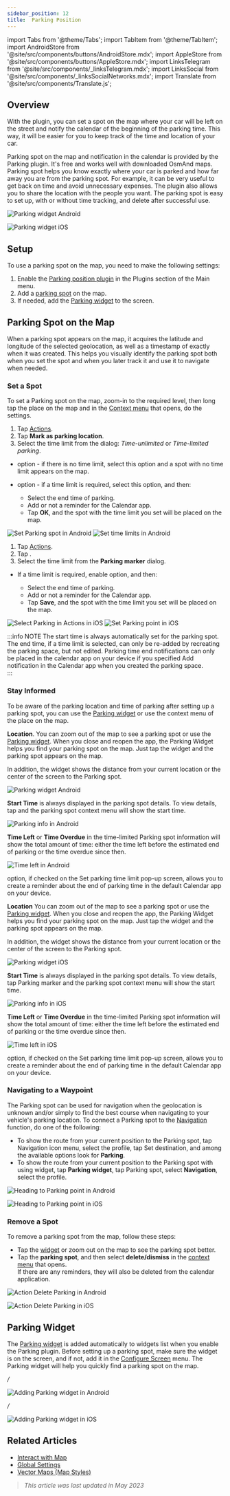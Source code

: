 ```yaml
---
sidebar_position: 12
title:  Parking Position
---
```


import Tabs from '@theme/Tabs';
import TabItem from '@theme/TabItem';
import AndroidStore from '@site/src/components/buttons/AndroidStore.mdx';
import AppleStore from '@site/src/components/buttons/AppleStore.mdx';
import LinksTelegram from '@site/src/components/_linksTelegram.mdx';
import LinksSocial from '@site/src/components/_linksSocialNetworks.mdx';
import Translate from '@site/src/components/Translate.js';



## Overview

With the plugin, you can set a spot on the map where your car will be left on the street and notify the calendar of the beginning of the parking time. This way, it will be easier for you to keep track of the time and location of your car.

Parking spot on the map and notification in the calendar is provided by the Parking plugin. It's free and works well with downloaded OsmAnd maps. Parking spot helps you know exactly where your car is parked and how far away you are from the parking spot. For example, it can be very useful to get back on time and avoid unnecessary expenses. The plugin also allows you to share the location with the people you want. The parking spot is easy to set up, with or without time tracking, and delete after successful use.

<Tabs groupId="operating-systems">

<TabItem value="android" label="Android">

![Parking widget Android](@site/static/img/plugins/parking/parking_widget_android.png)

</TabItem>

<TabItem value="ios" label="iOS">

![Parking widget iOS](@site/static/img/plugins/parking/parking_widget_ios.png)

</TabItem>

</Tabs>


## Setup

To use a parking spot on the map, you need to make the following settings:

1. Enable the [Parking position plugin](../plugins/index.md#enable--disable) in the Plugins section of the Main menu.  
2. Add a [parking spot](#set-a-spot) on the map.
3. If needed, add the [Parking widget](#parking-widget) to the screen.  


## Parking Spot on the Map

When a parking spot appears on the map, it acquires the latitude and longitude of the selected geolocation, as well as a timestamp of exactly when it was created. This helps you visually identify the parking spot both when you set the spot and when you later track it and use it to navigate when needed.  


### Set a Spot

To set a Parking spot on the map, zoom-in to the required level, then long tap the place on the map and in the [Context menu](../map/map-context-menu.md) that opens, do the settings.

<Tabs groupId="operating-systems">

<TabItem value="android" label="Android">

1. Tap [Actions](../map/map-context-menu#actions).  
2. Tap **Mark as parking location**.  
3. Select the time limit from the <Translate android="true" ids="parking_options"/> dialog: *Time-unlimited* or *Time-limited parking*.

- **<Translate android="true" ids="osmand_parking_no_lim_text"/>** option - if there is no time limit, select this option and a spot with no time limit appears on the map.  
- **<Translate android="true" ids="osmand_parking_time_limit"/>** option - if a time limit is required, select this option, and then:

    - Select the end time of parking.
    - Add or not a reminder for the Calendar app.
    - Tap **OK**, and the spot with the time limit you set will be placed on the map.  

![Set Parking spot in Android](@site/static/img/plugins/parking/and_set_p_point_limit.png) ![Set time limits in Android](@site/static/img/plugins/parking/and_set_p_point4_.png)

</TabItem>

<TabItem value="ios" label="iOS">

1. Tap [Actions](../map/map-context-menu#actions).  
2. Tap **<Translate ios="true" ids="add_parking_short"/>**.  
3. Select the time limit from the **Parking marker** dialog.  

- If a time limit is required, enable **<Translate ios="true" ids="time_limited"/>** option, and then:

    - Select the end time of parking.
    - Add or not a reminder for the Calendar app.
    - Tap **Save**, and the spot with the time limit you set will be placed on the map.

![Select Parking in Actions in iOS](@site/static/img/plugins/parking/ios_set_p_point2.png)  ![Set Parking point in iOS](@site/static/img/plugins/parking/ios_set_p_point3_-2.png)

</TabItem>

</Tabs>

:::info NOTE
The start time is always automatically set for the parking spot. The end time, if a time limit is selected, can only be re-added by recreating the parking space, but not edited. Parking time end notifications can only be placed in the calendar app on your device if you specified Add notification in the Calendar app when you created the parking space.  
:::


### Stay Informed

To be aware of the parking location and time of parking after setting up a parking spot, you can use the [Parking widget](../widgets/info-widgets.md#-parking-widget) or use the context menu of the place on the map.  

<Tabs groupId="operating-systems">

<TabItem value="android" label="Android">

**Location**. You can zoom out of the map to see a parking spot or use the [Parking widget](../widgets/info-widgets.md#-parking-widget). When you close and reopen the app, the Parking Widget helps you find your parking spot on the map. Just tap the widget and the parking spot appears on the map.  

In addition, the widget shows the distance from your current location or the center of the screen to the Parking spot.  

![Parking widget Android](@site/static/img/plugins/parking/parking_widget_android.png)

**Start Time** is always displayed in the parking spot details. To view details, tap <Translate android="true" ids="parking_place"/> and the parking spot context menu will show the start time.  

![Parking info in Android](@site/static/img/plugins/parking/and_parking_info.png)

**Time Left** or **Time Overdue** in the time-limited Parking spot information will show the total amount of time: either the time left before the estimated end of parking or the time overdue since then.  

![Time left in Android](@site/static/img/plugins/parking/and_parking_info_left.png)

**<Translate android="true" ids="osmand_parking_add_event"/>** option, if checked on the Set parking time limit pop-up screen, allows you to create a reminder about the end of parking time in the default Calendar app on your device.  


</TabItem>

<TabItem value="ios" label="iOS">

**Location** You can zoom out of the map to see a parking spot or use the [Parking widget](../widgets/info-widgets.md#-parking-widget). When you close and reopen the app, the Parking Widget helps you find your parking spot on the map. Just tap the widget and the parking spot appears on the map.  

In addition, the widget shows the distance from your current location or the center of the screen to the Parking spot.  

![Parking widget iOS](@site/static/img/plugins/parking/parking_widget_ios.png)


**Start Time** is always displayed in the parking spot details. To view details, tap Parking marker and the parking spot context menu will show the start time.  

![Parking info in iOS](@site/static/img/plugins/parking/ios_parking_info.png)


**Time Left** or **Time Overdue** in the time-limited Parking spot information will show the total amount of time: either the time left before the estimated end of parking or the time overdue since then.  

![Time left in iOS](@site/static/img/plugins/parking/ios_parking_info_left.png)

**<Translate ios="true" ids="add_notification_calendar"/>** option, if checked on the Set parking time limit pop-up screen, allows you to create a reminder about the end of parking time in the default Calendar app on your device.

</TabItem>

</Tabs>


### Navigating to a Waypoint

The Parking spot can be used for navigation when the geolocation is unknown and/or simply to find the best course when navigating to your vehicle's parking location. To connect a Parking spot to the [Navigation](../navigation/routing/car-based-routing.md) function, do one of the following:

- To show the route from your current position to the Parking spot, tap Navigation icon menu, select the profile, tap Set destination, and among the available options look for **Parking**.  
- To show the route from your current position to the Parking spot with using widget, tap **Parking widget**, tap Parking spot, select **Navigation**, select the profile.

<Tabs groupId="operating-systems">

<TabItem value="android" label="Android">

![Heading to Parking point in Android](@site/static/img/plugins/parking/and_navigating_to_parking.png)

</TabItem>

<TabItem value="ios" label="iOS">

![Heading to Parking point in iOS](@site/static/img/plugins/parking/ios_going_to_parking.png)

</TabItem>

</Tabs>


### Remove a Spot

To remove a parking spot from the map, follow these steps:

- Tap the [widget](#parking-widget) or zoom out on the map to see the parking spot better.
- Tap the **parking spot**, and then select **delete/dismiss** in the [context menu](../map/map-context-menu.md#-add--delete-parking-point) that opens.  
If there are any reminders, they will also be deleted from the calendar application.


<Tabs groupId="operating-systems">

<TabItem value="android" label="Android">

![Action Delete Parking in Android](@site/static/img/map/context_menu_limited_parking.png)

</TabItem>

<TabItem value="ios" label="iOS">
  
![Action Delete Parking in iOS](@site/static/img/map/context_menu_limited_parking_ios.png)

</TabItem>

</Tabs>


## Parking Widget

The [Parking widget](../widgets/info-widgets.md#parking-widget) is added automatically to widgets list when you enable the Parking plugin. Before setting up a parking spot, make sure the widget is on the screen, and if not, add it in the [Configure Screen](../widgets/configure-screen.md) menu. The Parking widget will help you quickly find a parking spot on the map.

<Tabs groupId="operating-systems">

<TabItem value="android" label="Android">

*<Translate android="true" ids="shared_string_menu,layer_map_appearance,map_widget_right"/> / <Translate android="true" ids="map_widget_left,map_widget_parking"/>*  

![Adding Parking widget in Android](@site/static/img/plugins/parking/and_adding_parking_widget-2.png)

</TabItem>

<TabItem value="ios" label="iOS">

*<Translate ios="true" ids="shared_string_menu,layer_map_appearance,map_widget_right"/> / <Translate ios="true" ids="map_widget_left,map_widget_parking"/>*  

![Adding Parking widget in iOS](@site/static/img/plugins/parking/ios_adding_parking_widget-2.png)

</TabItem>

</Tabs>


## Related Articles

- [Interact with Map](../../user/map/interact-with-map.md)
- [Global Settings](../../user/personal/global-settings.md)
- [Vector Maps (Map Styles)](../../user/map/vector-maps.md)

> *This article was last updated in May 2023*
